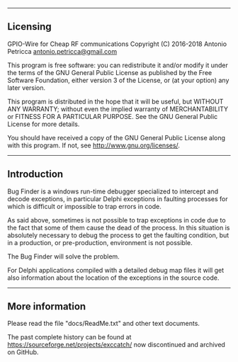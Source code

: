 ---------
Licensing
---------

GPIO-Wire for Cheap RF communications
Copyright (C) 2016-2018  Antonio Petricca <antonio.petricca@gmail.com>

This program is free software: you can redistribute it and/or modify
it under the terms of the GNU General Public License as published by
the Free Software Foundation, either version 3 of the License, or
(at your option) any later version.

This program is distributed in the hope that it will be useful,
but WITHOUT ANY WARRANTY; without even the implied warranty of
MERCHANTABILITY or FITNESS FOR A PARTICULAR PURPOSE.  See the
GNU General Public License for more details.

You should have received a copy of the GNU General Public License
along with this program.  If not, see <http://www.gnu.org/licenses/>.

------------
Introduction
------------

Bug Finder is a windows run-time debugger specialized to intercept and
decode exceptions, in particular Delphi exceptions in faulting processes for
which is difficult or impossible to trap errors in code.

As said above, sometimes is not possible to trap exceptions in code due to the
fact that some of them cause the dead of the process. In this situation is
absolutely necessary to debug the process to get the faulting condition, but in
a production, or pre-production, environment is not possible.

The Bug Finder will solve the problem.

For Delphi applications compiled with a detailed debug map files it will get
also information about the location of the exceptions in the source code.

----------------
More information
----------------

Please read the file "docs/ReadMe.txt" and other text documents.

The past complete history can be found at https://sourceforge.net/projects/exccatch/
now discontinued and archived on GitHub.

